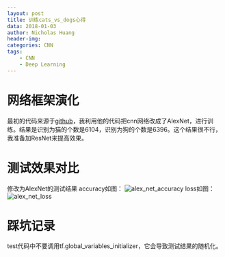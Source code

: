 ```yaml
---
layout: post
title: 训练cats_vs_dogs心得
data: 2018-01-03
author: Nicholas Huang
header-img: 
categories: CNN
tags:
    - CNN
    - Deep Learning
--- 
```


# 网络框架演化
最初的代码来源于[github](https://github.com/kevin28520/My-TensorFlow-tutorials/tree/master/01%20cats%20vs%20dogs)，我利用他的代码把cnn网络改成了AlexNet，进行训练。结果是识别为猫的个数是6104，识别为狗的个数是6396。这个结果很不行，我准备加ResNet来提高效果。
# 测试效果对比
修改为AlexNet的测试结果
accuracy如图：
![alex_net_accuracy](https://github.com/h312903294/MarkdownPicRep/raw/master/alex_net_accuracy.png)
loss如图：
![alex_net_loss](https://github.com/h312903294/MarkdownPicRep/raw/master/alex_net_loss.png)
# 踩坑记录
test代码中不要调用tf.global_variables_initializer，它会导致测试结果的随机化。



